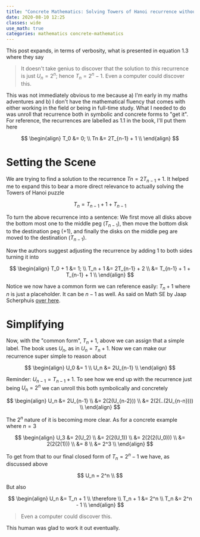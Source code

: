 ```yaml
---
title: "Concrete Mathematics: Solving Towers of Hanoi recurrence without clairvoyance"
date: 2020-08-10 12:25
classes: wide
use_math: true
categories: mathematics concrete-mathematics
---
```


This post expands, in terms of verbosity, what is presented in equation 1.3 where they say

> It doesn't take genius to discover that the solution to _this_ recurrence is just $U_n = 2^n$; hence $T_n = 2^n - 1$.
Even a computer could discover this.

This was not immediately obvious to me because a) I'm early in my maths adventures and b) I don't have the mathematical
fluency that comes with either working in the field or being in full-time study. What I needed to do was unroll that
recurrence both in symbolic and concrete forms to "get it". For reference, the recurrences are labelled as 1.1 in the
book, I'll put them here

$$
\begin{align}
T_0 &= 0; \\
Tn &= 2T_{n-1} + 1 \\
\end{align}
$$

# Setting the Scene

We are trying to find a solution to the recurrence $Tn = 2T_{n-1} + 1$. It helped me to expand this to bear a more direct
relevance to actually solving the Towers of Hanoi puzzle

$$
T_n = T_{n-1} + 1 + T_{n-1}
$$

To turn the above recurrence into a sentence: We first move all disks above the bottom most one to the middle peg
($T_{n-1}$), then move the bottom disk to the destination peg ($+1$), and finally the disks on the middle peg are moved
to the destination ($T_{n-1}$).

Now the authors suggest adjusting the recurrence by adding $1$ to both sides turning it into

$$
\begin{align}
T_0 + 1 &= 1; \\
T_n + 1 &= 2T_{n-1} + 2 \\
 &= T_{n-1} + 1 + T_{n-1} + 1 \\
\end{align}
$$

Notice we now have a common form we can reference easily: $T_n + 1$ where $n$ is just a placeholder. It can be $n-1$ as
well. As said on Math SE by Jaap Scherphuis [over
here](https://math.stackexchange.com/questions/2899754/concrete-mathematics-book-i-dont-understand-conversion-in-1-1-to-1-3#comment5989495_2899754).

# Simplifying

Now, with the "common form", $T_n + 1$, above we can assign that a simple label. The book uses $U_n$, as in $U_n = T_n +
1$. Now we can make our recurrence super simple to reason about

$$
\begin{align}
U_0 &= 1 \\
U_n &= 2U_{n-1} \\
\end{align}
$$

Reminder: $U_{n-1} = T_{n-1} + 1$. To see how we end up with the recurrence just being $U_n = 2^n$ we can unroll this
both symbolically and concretely

$$
\begin{align}
U_n &= 2U_{n-1} \\
    &= 2(2(U_{n-2})) \\
    &= 2(2(..(2U_{n-n}))) \\
\end{align}
$$

The $2^n$ nature of it is becoming more clear. As for a concrete example where $n=3$

$$
\begin{align}
U_3 &= 2(U_2) \\
     &= 2(2(U_1)) \\
     &= 2(2(2(U_0))) \\
     &= 2(2(2(1))) \\
     &= 8 \\
     &= 2^3 \\
\end{align}
$$

To get from that to our final closed form of $T_n = 2^n - 1$ we have, as discussed above

$$
U_n =  2^n \\
$$

But also

$$
\begin{align}
U_n &= T_n + 1 \\
\therefore \\
T_n + 1 &= 2^n \\
T_n &= 2^n - 1 \\
\end{align}
$$

> Even a computer could discover this.

This human was glad to work it out eventually.
